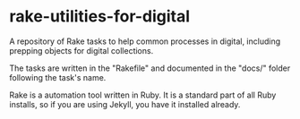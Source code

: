 # rake-utilities-for-digital

A repository of Rake tasks to help common processes in digital, including prepping objects for digital collections. 

The tasks are written in the "Rakefile" and documented in the "docs/" folder following the task's name.

Rake is a automation tool written in Ruby. 
It is a standard part of all Ruby installs, so if you are using Jekyll, you have it installed already.
